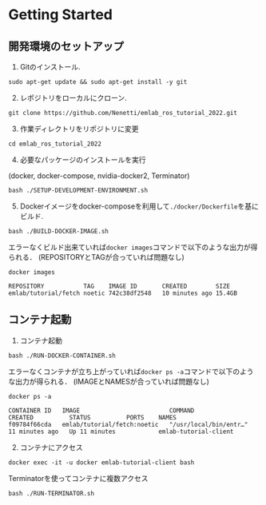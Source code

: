 # Getting Started

<!--
# ----------------------------------------------------------------------------------------------------------------------
#
#   Setup
#
# ----------------------------------------------------------------------------------------------------------------------
--->
## 開発環境のセットアップ <a id="Setup"></a>

1. Gitのインストール.
```
sudo apt-get update && sudo apt-get install -y git 
```

2. レポジトリをローカルにクローン.
```
git clone https://github.com/Nenetti/emlab_ros_tutorial_2022.git
```

3. 作業ディレクトリをリポジトリに変更
```
cd emlab_ros_tutorial_2022
```

4. 必要なパッケージのインストールを実行 

(docker, docker-compose, nvidia-docker2, Terminator)
```
bash ./SETUP-DEVELOPMENT-ENVIRONMENT.sh
```

5. Dockerイメージをdocker-composeを利用して`./docker/Dockerfile`を基にビルド.
```
bash ./BUILD-DOCKER-IMAGE.sh
```

エラーなくビルド出来ていれば`docker images`コマンドで以下のような出力が得られる．
(REPOSITORYとTAGが合っていれば問題なし)
```
docker images

REPOSITORY           TAG    IMAGE ID       CREATED        SIZE
emlab/tutorial/fetch noetic 742c38df2548   10 minutes ago 15.4GB
```

<!--
# ----------------------------------------------------------------------------------------------------------------------
#
#    Run container
#
# ----------------------------------------------------------------------------------------------------------------------
--->
## コンテナ起動 <a id="Setup"></a>

1. コンテナ起動
```
bash ./RUN-DOCKER-CONTAINER.sh
```

エラーなくコンテナが立ち上がっていれば`docker ps -a`コマンドで以下のような出力が得られる．
(IMAGEとNAMESが合っていれば問題なし)
```
docker ps -a

CONTAINER ID   IMAGE                         COMMAND                  CREATED          STATUS          PORTS    NAMES
f09784f66cda   emlab/tutorial/fetch:noetic   "/usr/local/bin/entr…"   11 minutes ago   Up 11 minutes            emlab-tutorial-client

```

2. コンテナにアクセス
```
docker exec -it -u docker emlab-tutorial-client bash
```

Terminatorを使ってコンテナに複数アクセス
```
bash ./RUN-TERMINATOR.sh
```